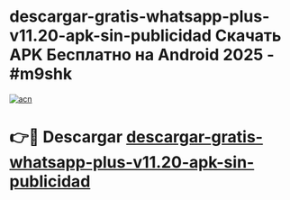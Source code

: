 # descargar-gratis-whatsapp-plus-v11.20-apk-sin-publicidad Скачать APK Бесплатно на Android 2025 - #m9shk

[![acn](https://github.com/user-attachments/assets/0f9c940e-d8b0-45ae-aac7-cd30a18b3e1c)](https://apps.freeplayer.one?title=descargar-gratis-whatsapp-plus-v11.20-apk-sin-publicidad&ref=9RF)

# 👉🔴 Descargar [descargar-gratis-whatsapp-plus-v11.20-apk-sin-publicidad](https://apps.freeplayer.one?title=descargar-gratis-whatsapp-plus-v11.20-apk-sin-publicidad&ref=9RF)